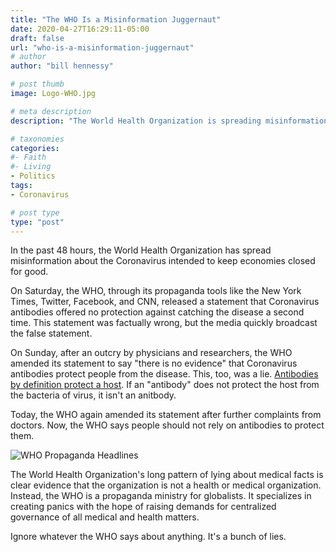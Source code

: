 ```yaml
---
title: "The WHO Is a Misinformation Juggernaut"
date: 2020-04-27T16:29:11-05:00
draft: false
url: "who-is-a-misinformation-juggernaut"
# author
author: "bill hennessy"

# post thumb
image: Logo-WHO.jpg

# meta description
description: "The World Health Organization is spreading misinformation about Coronavirus."

# taxonomies
categories: 
#- Faith
#- Living
- Politics
tags:
- Coronavirus

# post type
type: "post"
---
```


In the past 48 hours, the World Health Organization has spread misinformation about the Coronavirus intended to keep economies closed for good. 

On Saturday, the WHO, through its propaganda tools like the New York Times, Twitter, Facebook, and CNN, released a statement that Coronavirus antibodies offered no protection against catching the disease a second time. This statement was factually wrong, but the media quickly broadcast the false statement.

On Sunday, after an outcry by physicians and researchers, the WHO amended its statement to say "there is no evidence" that Coronavirus antibodies protect people from the disease. This, too, was a lie. [Antibodies by definition protect a host](https://en.wikipedia.org/wiki/Antibody). If an "antibody" does not protect the host from the bacteria of virus, it isn't an anitbody. 

Today, the WHO again amended its statement after further complaints from doctors. Now, the WHO says people should not rely on antibodies to protect them.

![WHO Propaganda Headlines](/images/who-propaganda-headlines.png)

The World Health Organization's long pattern of lying about medical facts is clear evidence that the organization is not a health or medical organization. Instead, the WHO is a propaganda ministry for globalists. It specializes in creating panics with the hope of raising demands for centralized governance of all medical and health matters. 

Ignore whatever the WHO says about anything. It's a bunch of lies. 